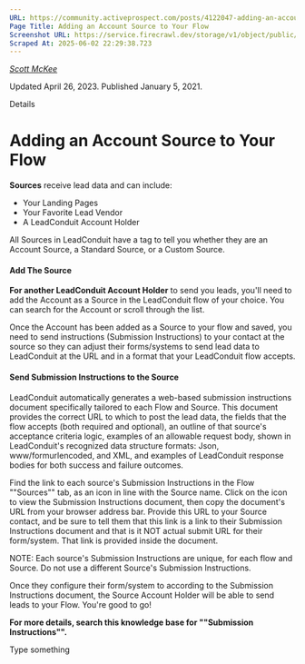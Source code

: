 ```yaml
---
URL: https://community.activeprospect.com/posts/4122047-adding-an-account-source-to-your-flow
Page Title: Adding an Account Source to Your Flow
Screenshot URL: https://service.firecrawl.dev/storage/v1/object/public/media/screenshot-8dc00bfe-91c6-439f-b695-75fc5eb99bf6.png
Scraped At: 2025-06-02 22:29:38.723
---
```



[_Scott McKee_](https://community.activeprospect.com/memberships/7557680-scott-mckee)

Updated April 26, 2023. Published January 5, 2021.

Details

# Adding an Account Source to Your Flow

**Sources** receive lead data and can include:

- Your Landing Pages
- Your Favorite Lead Vendor
- A LeadConduit Account Holder

All Sources in LeadConduit have a tag to tell you whether they are an Account Source, a Standard Source, or a Custom Source.

#### Add The Source

**For another LeadConduit Account Holder** to send you leads, you'll need to add the Account as a Source in the LeadConduit flow of your choice. You can search for the Account or scroll through the list.

Once the Account has been added as a Source to your flow and saved, you need to send instructions (Submission Instructions) to your contact at the source so they can adjust their forms/systems to send lead data to LeadConduit at the URL and in a format that your LeadConduit flow accepts.

#### Send Submission Instructions to the Source

LeadConduit automatically generates a web-based submission instructions document specifically tailored to each Flow and Source. This document provides the correct URL to which to post the lead data, the fields that the flow accepts (both required and optional), an outline of that source's acceptance criteria logic, examples of an allowable request body, shown in LeadConduit's recognized data structure formats: Json, www/formurlencoded, and XML, and examples of LeadConduit response bodies for both success and failure outcomes.

Find the link to each source's Submission Instructions in the Flow ""Sources"" tab, as an icon in line with the Source name. Click on the icon to view the Submission Instructions document, then copy the document's URL from your browser address bar. Provide this URL to your Source contact, and be sure to tell them that this link is a link to their Submission Instructions document and that is it NOT actual submit URL for their form/system. That link is provided inside the document.

NOTE: Each source's Submission Instructions are unique, for each flow and Source. Do not use a different Source's Submission Instructions.

Once they configure their form/system to according to the Submission Instructions document, the Source Account Holder will be able to send leads to your Flow. You're good to go!

**For more details, search this knowledge base for ""Submission Instructions"".**

Type something
